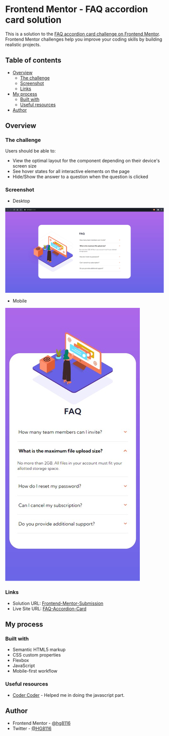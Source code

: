 # Frontend Mentor - FAQ accordion card solution

This is a solution to the [FAQ accordion card challenge on Frontend Mentor](https://www.frontendmentor.io/challenges/faq-accordion-card-XlyjD0Oam). Frontend Mentor challenges help you improve your coding skills by building realistic projects. 

## Table of contents

- [Overview](#overview)
  - [The challenge](#the-challenge)
  - [Screenshot](#screenshot)
  - [Links](#links)
- [My process](#my-process)
  - [Built with](#built-with)
  - [Useful resources](#useful-resources)
- [Author](#author)


## Overview

### The challenge

Users should be able to:

- View the optimal layout for the component depending on their device's screen size
- See hover states for all interactive elements on the page
- Hide/Show the answer to a question when the question is clicked

### Screenshot

- Desktop

![](./screenshot-desktop.jpg)

- Mobile

![](./screenshot-mobile.jpg)

### Links

- Solution URL: [Frontend-Mentor-Submission](https://www.frontendmentor.io/solutions/faqaccordioncard-Skk78asps)
- Live Site URL: [FAQ-Accordion-Card](https://hg8116.github.io/FAQ-accordion-card/)

## My process

### Built with

- Semantic HTML5 markup
- CSS custom properties
- Flexbox
- JavaScript
- Mobile-first workflow

### Useful resources

- [Coder Coder](https://www.youtube.com/c/TheCoderCoder) - Helped me in doing the javascript part.

## Author

- Frontend Mentor - [@hg8116](https://www.frontendmentor.io/profile/hg8116)
- Twitter - [@HG8116](https://www.twitter.com/HG8116)
